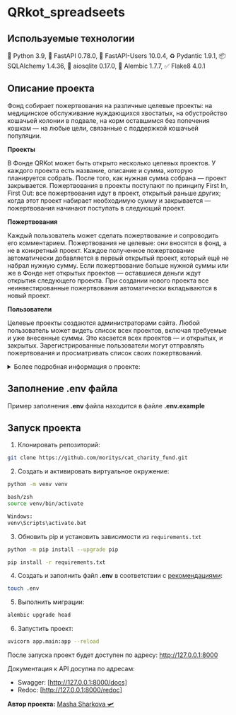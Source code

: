 # QRkot_spreadseets

## Используемые технологии

:snake: Python 3.9, :incoming_envelope: FastAPI 0.78.0, :busts_in_silhouette: FastAPI-Users 10.0.4, :recycle: Pydantic 1.9.1, :package: SQLAlchemy 1.4.36, :notebook: aiosqlite 0.17.0, :memo: Alembic 1.7.7, :white_check_mark: Flake8 4.0.1

## Описание проекта

Фонд собирает пожертвования на различные целевые проекты: на медицинское обслуживание нуждающихся хвостатых, на обустройство кошачьей колонии в подвале, на корм оставшимся без попечения кошкам — на любые цели, связанные с поддержкой кошачьей популяции.

**Проекты**

В Фонде QRKot может быть открыто несколько целевых проектов. У каждого проекта есть название, описание и сумма, которую планируется собрать. После того, как нужная сумма собрана — проект закрывается.
Пожертвования в проекты поступают по принципу First In, First Out: все пожертвования идут в проект, открытый раньше других; когда этот проект набирает необходимую сумму и закрывается — пожертвования начинают поступать в следующий проект.

**Пожертвования**

Каждый пользователь может сделать пожертвование и сопроводить его комментарием. Пожертвования не целевые: они вносятся в фонд, а не в конкретный проект. Каждое полученное пожертвование автоматически добавляется в первый открытый проект, который ещё не набрал нужную сумму. Если пожертвование больше нужной суммы или же в Фонде нет открытых проектов — оставшиеся деньги ждут открытия следующего проекта. При создании нового проекта все неинвестированные пожертвования автоматически вкладываются в новый проект.

**Пользователи**

Целевые проекты создаются администраторами сайта.
Любой пользователь может видеть список всех проектов, включая требуемые и уже внесенные суммы. Это касается всех проектов — и открытых, и закрытых.
Зарегистрированные пользователи могут отправлять пожертвования и просматривать список своих пожертвований.

<details><summary>Более подробная информация о проекте:</summary>
<p>

### Права пользователей (Проекты)

Любой посетитель сайта (в том числе неавторизованный) может посмотреть список всех проектов.

**Суперпользователь** может:

- создавать проекты;
- удалять проекты, в которые не было внесено средств;
- изменять название и описание существующего проекта, устанавливать для него новую требуемую сумму (но не меньше уже внесённой);
- выгружать данные по закрытым проектам в гугл-таблицы.

> *Никто не может менять через API размер внесённых средств, удалять или модифицировать закрытые проекты, изменять даты создания и закрытия проектов.

### Права пользователей (Пожертвования)

Любой **зарегистрированный пользователь** может сделать пожертвование.
**Зарегистрированный пользователь** может просматривать только свои пожертвования, при этом ему выводится только четыре поля:

- id;
- comment;
- full_amount;
- create_date.

> *Информация о том, инвестировано пожертвование в какой-то проект или нет, обычному пользователю **недоступна**.

**Суперпользователь** может просматривать список всех пожертвований, при этом ему выводятся все поля модели.

> *Редактировать или удалять пожертвования **не может никто**.

### Процесс инвестирования

Сразу после создания нового проекта или пожертвования запускается процесс **«инвестирования»** (``execute_investment_process`` в директории ``app/services/investment.py``) (увеличение ``invested_amount`` как в пожертвованиях, так и в проектах, установка значений ``fully_invested`` и ``close_date``, при необходимости).

Если создан новый проект, а в базе были **«свободные»** (не распределённые по проектам) суммы пожертвований — они автоматически инвестируются в новый проект, и в ответе API эти суммы учитываются. То же касается и создания пожертвований: если в момент пожертвования есть открытые проекты, эти пожертвования автоматически зачисляются на их счета.

Функция, отвечающая за инвестирование, вызывается непосредственно из API-функций, отвечающих за создание пожертвований и проектов. Сама функция инвестирования расположена в директории ``app/services/`` в файле ``investment.py``.

</p>
</details>

## Заполнение .env файла

Пример заполнения **.env** файла находится в файле **.env.example**

## Запуск проекта

1. Клонировать репозиторий:

```bash
git clone https://github.com/moritys/cat_charity_fund.git
```

2. Создать и активировать виртуальное окружение:

```bash
python -m venv venv

bash/zsh
source venv/bin/activate

Windows:
venv\Scripts\activate.bat
```

3. Обновить pip и установить зависимости из ```requirements.txt```

```bash
python -m pip install --upgrade pip

pip install -r requirements.txt
```

4. Создать и заполнить файл **.env** в соответствии с [рекомендациями](#заполнение-конфигурационного-env-файла):

```bash
touch .env
```

5. Выполнить миграции:

```bash
alembic upgrade head
```

6. Запустить проект:

```bash
uvicorn app.main:app --reload
```

После запуска проект будет доступен по адресу: http://127.0.0.1:8000

Документация к API досупна по адресам:

- Swagger: [http://127.0.0.1:8000/docs]
- Redoc: [http://127.0.0.1:8000/redoc]

**Автор проекта:** [Masha Sharkova 🛩](https://t.me/mori_tys)
